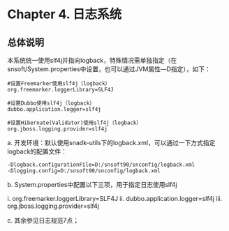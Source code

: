 # Chapter 4. 日志系统
## 总体说明

本系统统一使用slf4j并指向logback，特殊情况需单独指定（在snsoft/System.properties中设置，也可以通过JVM属性—D指定），如下：
```
#设置Freemarker使用slf4j（logback）
org.freemarker.loggerLibrary=SLF4J

#设置Dubbo使用slf4j（logback）
dubbo.application.logger=slf4j

#设置Hibernate(Validator)使用slf4j（logback）
org.jboss.logging.provider=slf4j
```
a. 开发环境：默认使用snadk-utils下的logback.xml，可以通过一下方式指定logback的配置文件：
```
-Dlogback.configurationFile=D:/snsoft90/snconfig/logback.xml
-Dlogging.config=D:/snsoft90/snconfig/logback.xml
```
b. System.properties中配置以下三项，用于指定日志使用slf4j

  i. org.freemarker.loggerLibrary=SLF4J
  ii. dubbo.application.logger=slf4j
  iii. org.jboss.logging.provider=slf4j

c. 其余参见日志规范7点；

